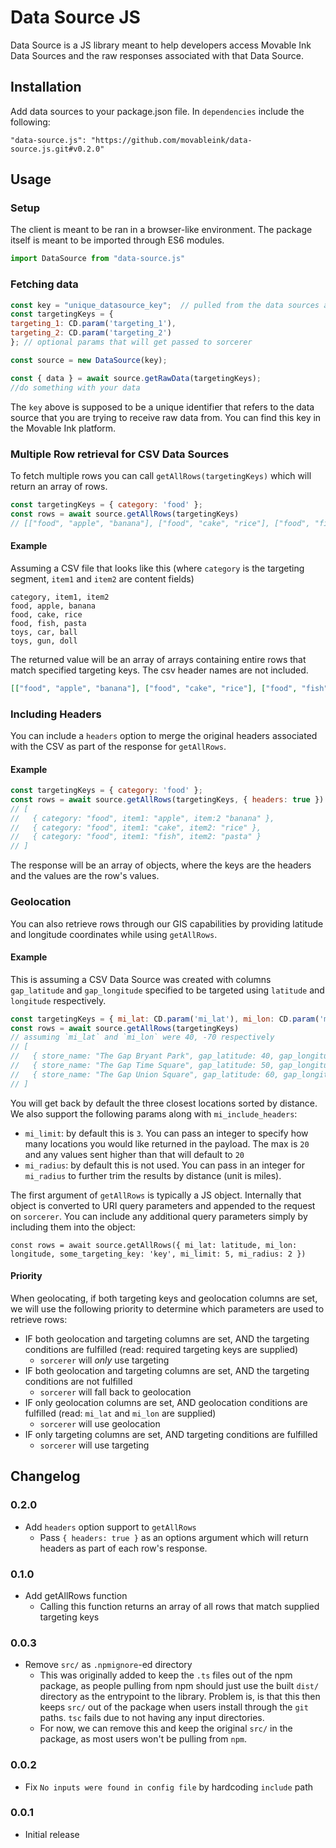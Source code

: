 # Data Source JS

Data Source is a JS library meant to help developers access Movable Ink Data Sources and the raw responses associated with that Data Source.

## Installation
Add data sources to your package.json file. In `dependencies` include the following:
```
"data-source.js": "https://github.com/movableink/data-source.js.git#v0.2.0"
```

## Usage

### Setup

The client is meant to be ran in a browser-like environment. The package itself is meant to be imported through ES6 modules.

```js
import DataSource from "data-source.js"
```

### Fetching data

```js
const key = "unique_datasource_key";  // pulled from the data sources application
const targetingKeys = {
targeting_1: CD.param('targeting_1'),
targeting_2: CD.param('targeting_2')
}; // optional params that will get passed to sorcerer

const source = new DataSource(key);

const { data } = await source.getRawData(targetingKeys);
//do something with your data
```

The `key` above is supposed to be a unique identifier that refers to the data source that you are trying to receive raw
data from. You can find this key in the Movable Ink platform.

### Multiple Row retrieval for CSV Data Sources

To fetch multiple rows you can call `getAllRows(targetingKeys)` which will return an array of rows.

```js
const targetingKeys = { category: 'food' };
const rows = await source.getAllRows(targetingKeys)
// [["food", "apple", "banana"], ["food", "cake", "rice"], ["food", "fish", "pasta"]]
```


#### Example

Assuming a CSV file that looks like this (where `category` is the targeting segment, `item1` and `item2` are content fields)
```csv
category, item1, item2
food, apple, banana
food, cake, rice
food, fish, pasta
toys, car, ball
toys, gun, doll
```

The returned value will be an array of arrays containing entire rows that match specified targeting keys. The csv header names are not included.

```json
[["food", "apple", "banana"], ["food", "cake", "rice"], ["food", "fish", "pasta"]]
```

### Including Headers
You can include a `headers` option to merge the original headers associated with the CSV as part of the response for `getAllRows`.

#### Example

```js
const targetingKeys = { category: 'food' };
const rows = await source.getAllRows(targetingKeys, { headers: true })
// [
//   { category: "food", item1: "apple", item:2 "banana" },
//   { category: "food", item1: "cake", item2: "rice" },
//   { category: "food", item1: "fish", item2: "pasta" }
// ]
```

The response will be an array of objects, where the keys are the headers and the values are the row's values.

### Geolocation
You can also retrieve rows through our GIS capabilities by providing latitude and longitude coordinates while using `getAllRows`.

#### Example

This is assuming a CSV Data Source was created with columns `gap_latitude` and `gap_longitude` specified to be targeted using `latitude` and `longitude` respectively.

```js
const targetingKeys = { mi_lat: CD.param('mi_lat'), mi_lon: CD.param('mi_lon') };
const rows = await source.getAllRows(targetingKeys)
// assuming `mi_lat` and `mi_lon` were 40, -70 respectively
// [
//   { store_name: "The Gap Bryant Park", gap_latitude: 40, gap_longitude: -70 },
//   { store_name: "The Gap Time Square", gap_latitude: 50, gap_longitude: -80 },
//   { store_name: "The Gap Union Square", gap_latitude: 60, gap_longitude: -90 }
// ]
```

You will get back by default the three closest locations sorted by distance. We also support the following params along with `mi_include_headers`:

* `mi_limit`: by default this is `3`. You can pass an integer to specify how many locations you would like returned in the payload. The max is `20` and any values sent higher than that will default to `20`
* `mi_radius`: by default this is not used. You can pass in an integer for `mi_radius` to further trim the results by distance (unit is miles).

The first argument of `getAllRows` is typically a JS object. Internally that object is converted to URI query parameters and appended to the request on `sorcerer`. You can include any additional query parameters simply by including them into the object:

```
const rows = await source.getAllRows({ mi_lat: latitude, mi_lon: longitude, some_targeting_key: 'key', mi_limit: 5, mi_radius: 2 })
```

#### Priority

When geolocating, if both targeting keys and geolocation columns are set, we will use the following priority to determine which parameters are used to retrieve rows:

* IF both geolocation and targeting columns are set, AND the targeting conditions are fulfilled (read: required targeting keys are supplied)
  * `sorcerer` will _only_ use targeting
* IF both geolocation and targeting columns are set, AND the targeting conditions are not fulfilled
  * `sorcerer` will fall back to geolocation
* IF only geolocation columns are set, AND geolocation conditions are fulfilled (read: `mi_lat` and `mi_lon` are supplied)
  * `sorcerer` will use geolocation
* IF only targeting columns are set, AND targeting conditions are fulfilled
  * `sorcerer` will use targeting

## Changelog

### 0.2.0
  * Add `headers` option support to `getAllRows`
    * Pass `{ headers: true }` as an options argument which will return headers as part of each row's response.

### 0.1.0
  * Add getAllRows function
    * Calling this function returns an array of all rows that match supplied targeting keys

### 0.0.3
  * Remove `src/` as `.npmignore`-ed directory
    * This was originally added to keep the `.ts` files out of the npm package, as people pulling from npm should just use the built `dist/` directory as the entrypoint to the library. Problem is, is that this then keeps `src/` out of the package when users install through the `git` paths. `tsc` fails due to not having any input directories.
    * For now, we can remove this and keep the original `src/` in the package, as most users won't be pulling from `npm`.

### 0.0.2
  * Fix `No inputs were found in config file` by hardcoding `include` path

### 0.0.1
  * Initial release
